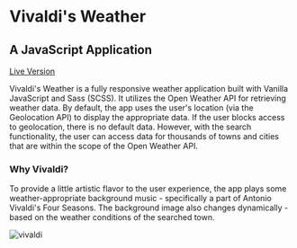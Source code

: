 # Vivaldi's Weather

## A JavaScript Application

[Live Version](https://tommyn987.github.io/vivaldi_weather/)

Vivaldi's Weather is a fully responsive weather application built with Vanilla JavaScript and Sass (SCSS). It utilizes the Open Weather API for retrieving weather data. By default, the app uses the user's location (via the Geolocation API) to display the appropriate data. If the user blocks access to geolocation, there is no default data. However, with the search functionality, the user can access data for thousands of towns and cities that are within the scope of the Open Weather API.

### Why Vivaldi?

To provide a little artistic flavor to the user experience, the app plays some weather-appropriate background music - specifically a part of Antonio Vivaldi's Four Seasons. The background image also changes dynamically - based on the weather conditions of the searched town.

![vivaldi](https://user-images.githubusercontent.com/96293671/178827592-21e6da36-7b45-46f0-ac28-61f6dedea9c1.png)

